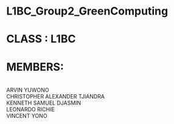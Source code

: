# L1BC_Group2_GreenComputing
# CLASS : L1BC
# MEMBERS:
<br> ARVIN YUWONO
<br> CHRISTOPHER ALEXANDER TJIANDRA
<br> KENNETH SAMUEL DJASMIN
<br> LEONARDO RICHIE
<br> VINCENT YONO
